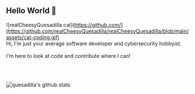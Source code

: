## Hello World 🌮 

![realCheesyQuesadilla cat](https://github.com/](https://github.com/realCheesyQuesadilla/realCheesyQuesadilla/blob/main/assets/cat-coding.gif)
<br />
Hi, I'm just your average software developer and cybersecurity hobbyist.  
<br />
I'm here to look at code and contribute where I can!  

<br />
<br />


![quesadilla's github stats](https://github-readme-stats.vercel.app/api?username=realcheesyquesadilla&show_icons=true&hide_border=true)
<!--
**realCheesyQuesadilla/realCheesyQuesadilla** is a ✨ _special_ ✨ repository because its `README.md` (this file) appears on your GitHub profile.

Here are some ideas to get you started:

- 🔭 I’m currently working on ...
- 🌱 I’m currently learning ...
- 👯 I’m looking to collaborate on ...
- 🤔 I’m looking for help with ...
- 💬 Ask me about ...
- 📫 How to reach me: ...
- 😄 Pronouns: ...
- ⚡ Fun fact: ...
-->
